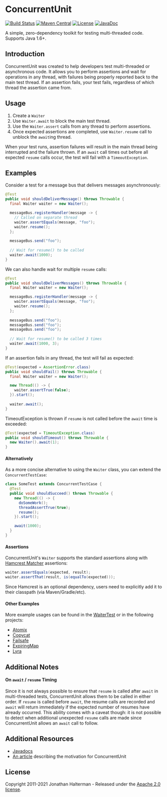 # ConcurrentUnit
[![Build Status](https://travis-ci.org/jhalterman/concurrentunit.svg)](https://travis-ci.org/jhalterman/concurrentunit)
[![Maven Central](https://img.shields.io/maven-central/v/net.jodah/concurrentunit.svg?maxAge=60&colorB=53C92E)](https://maven-badges.herokuapp.com/maven-central/net.jodah/concurrentunit)
[![License](http://img.shields.io/:license-apache-brightgreen.svg)](http://www.apache.org/licenses/LICENSE-2.0.html)
[![JavaDoc](https://img.shields.io/maven-central/v/net.jodah/concurrentunit.svg?maxAge=60&label=javadoc&color=blue)](https://jodah.net/concurrentunit/javadoc/)

A simple, zero-dependency toolkit for testing multi-threaded code. Supports Java 1.6+.

## Introduction

ConcurrentUnit was created to help developers test multi-threaded or asynchronous code. It allows you to perform assertions and wait for operations in any thread, with failures being properly reported back to the main test thread. If an assertion fails, your test fails, regardless of which thread the assertion came from.

## Usage

1. Create a `Waiter`
2. Use `Waiter.await` to block the main test thread.
3. Use the `Waiter.assert` calls from any thread to perform assertions. 
4. Once expected assertions are completed, use `Waiter.resume` call to unblock the `await`ing thread.

When your test runs, assertion failures will result in the main thread being interrupted and the failure thrown. If an `await` call times out before all expected `resume` calls occur, the test will fail with a `TimeoutException`.

## Examples

Consider a test for a message bus that delivers messages asynchronously:

```java
@Test
public void shouldDeliverMessage() throws Throwable {
  final Waiter waiter = new Waiter();

  messageBus.registerHandler(message -> {
    // Called on separate thread
    waiter.assertEquals(message, "foo");
    waiter.resume();
  };
  
  messageBus.send("foo");
  
  // Wait for resume() to be called
  waiter.await(1000);
}
```

We can also handle wait for multiple `resume` calls:

```java
@Test
public void shouldDeliverMessages() throws Throwable {
  final Waiter waiter = new Waiter();

  messageBus.registerHandler(message -> {
    waiter.assertEquals(message, "foo");
    waiter.resume();
  };
  
  messageBus.send("foo");
  messageBus.send("foo");
  messageBus.send("foo");
  
  // Wait for resume() to be called 3 times
  waiter.await(1000, 3);
}
```

If an assertion fails in any thread, the test will fail as expected:

```java
@Test(expected = AssertionError.class)
public void shouldFail() throws Throwable {
  final Waiter waiter = new Waiter();

  new Thread(() -> {
    waiter.assertTrue(false);
  }).start();
  
  waiter.await();
}
```

TimeoutException is thrown if `resume` is not called before the `await` time is exceeded:

```java
@Test(expected = TimeoutException.class)
public void shouldTimeout() throws Throwable {
  new Waiter().await(1);
}
```

#### Alternatively

As a more concise alternative to using the `Waiter` class, you can extend the `ConcurrentTestCase`:

```java
class SomeTest extends ConcurrentTestCase {
  @Test
  public void shouldSucceed() throws Throwable {
    new Thread(() -> {
      doSomeWork();
      threadAssertTrue(true);
      resume();
    }).start();

    await(1000);
  }
}
```

#### Assertions

ConcurrentUnit's `Waiter` supports the standard assertions along with [Hamcrest Matcher](http://hamcrest.org/JavaHamcrest/javadoc/) assertions:

```java
waiter.assertEquals(expected, result);
waiter.assertThat(result, is(equalTo(expected)));
```

Since Hamcrest is an optional dependency, users need to explicitly add it to their classpath (via Maven/Gradle/etc).

#### Other Examples

More example usages can be found in the [WaiterTest](https://github.com/jhalterman/concurrentunit/blob/master/src/test/java/net/jodah/concurrentunit/WaiterTest.java) or in the following projects:

* [Atomix](https://github.com/atomix/atomix/tree/master/core/src/test/java/io/atomix)
* [Copycat](https://github.com/atomix/copycat/tree/master/server/src/test/java/io/atomix/copycat/server/state)
* [Failsafe](https://github.com/jhalterman/failsafe/blob/master/src/test/java/net/jodah/failsafe/AsyncFailsafeTest.java)
* [ExpiringMap](https://github.com/jhalterman/expiringmap/tree/master/src/test/java/net/jodah/expiringmap/functional)
* [Lyra](https://github.com/jhalterman/lyra/tree/master/src/test/java/net/jodah/lyra/internal/util/concurrent)

## Additional Notes

#### On `await` / `resume` Timing

Since it is not always possible to ensure that `resume` is called after `await` in multi-threaded tests, ConcurrentUnit allows them to be called in either order. If `resume` is called before `await`, the resume calls are recorded and `await` will return immediately if the expected number of resumes have already occurred. This ability comes with a caveat though: it is not possible to detect when additional unexpected `resume` calls are made since ConcurrentUnit allows an `await` call to follow.

## Additional Resources

- [Javadocs](https://jodah.net/concurrentunit/javadoc)
- [An article](https://jodah.net/testing-multi-threaded-code) describing the motivation for ConcurrentUnit

## License

Copyright 2011-2021 Jonathan Halterman - Released under the [Apache 2.0 license](http://www.apache.org/licenses/LICENSE-2.0.html).
